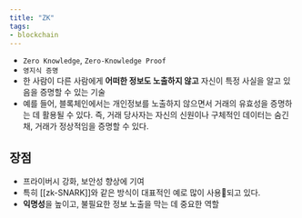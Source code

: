 ```yaml
---
title: "ZK"
tags:
- blockchain
---
```


- `Zero Knowledge`, `Zero-Knowledge Proof`
- `영지식 증명`
- 한 사람이 다른 사람에게 **어떠한 정보도 노출하지 않고** 자신이 특정 사실을 알고 있음을 증명할 수 있는 기술
- 예를 들어, 블록체인에서는 개인정보를 노출하지 않으면서 거래의 유효성을 증명하는 데 활용될 수 있다. 즉, 거래 당사자는 자신의 신원이나 구체적인 데이터는 숨긴 채, 거래가 정상적임을 증명할 수 있다. 

## 장점
- 프라이버시 강화, 보안성 향상에 기여
- 특히 [[zk-SNARK]]와 같은 방식이 대표적인 예로 많이 사용되고 있다. 
- **익명성**을 높이고, 불필요한 정보 노출을 막는 데 중요한 역할